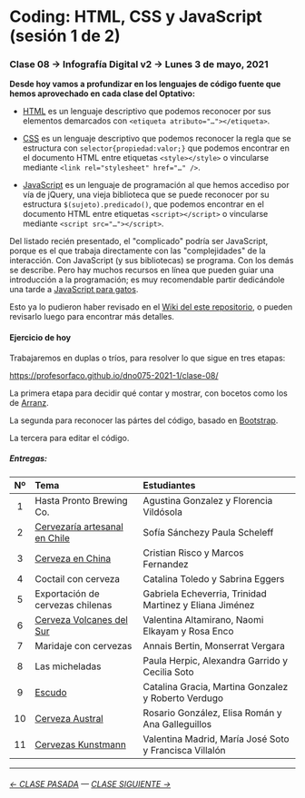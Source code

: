 # Coding: HTML, CSS y JavaScript (sesión 1 de 2)

### Clase 08 → Infografía Digital v2 → Lunes 3 de mayo, 2021 

**Desde hoy vamos a profundizar en los lenguajes de código fuente que hemos aprovechado en cada clase del Optativo:**

- [HTML](https://github.com/profesorfaco/dno075-2021/wiki/HTML) es un lenguaje descriptivo que podemos reconocer por sus elementos demarcados con `<etiqueta atributo="…"></etiqueta>`.

- [CSS](https://github.com/profesorfaco/dno075-2021/wiki/CSS) es un lenguaje descriptivo que podemos reconocer la regla que se estructura con `selector{propiedad:valor;}` que podemos encontrar en el documento HTML entre etiquetas `<style></style>` o vincularse mediante `<link rel="stylesheet" href="…" />`.

- [JavaScript](https://github.com/profesorfaco/dno075-2021/wiki/JavaScript) es un lenguaje de programación al que hemos accediso por vía de jQuery, una vieja biblioteca que se puede reconocer por su estructura `$(sujeto).predicado()`, que podemos encontrar en el documento HTML entre etiquetas `<script></script>` o vincularse mediante `<script src="…"></script>`.

Del listado recién presentado, el "complicado" podría ser JavaScript, porque es el que trabaja directamente con las "complejidades" de la interacción. Con JavaScript (y sus bibliotecas) se programa. Con los demás se describe. Pero hay muchos recursos en línea que pueden guiar una introducción a la programación; es muy recomendable partir dedicándole una tarde a [JavaScript para gatos](https://jsparagatos.com/).

Esto ya lo pudieron haber revisado en el [Wiki del este repositorio](https://github.com/profesorfaco/dno075-2021-1/wiki), o pueden revisarlo luego para encontrar más detalles. 

#### Ejercicio de hoy

Trabajaremos en duplas o tríos, para resolver lo que sigue en tres etapas:

https://profesorfaco.github.io/dno075-2021-1/clase-08/

La primera etapa para decidir qué contar y mostrar, con bocetos como los de [Arranz](https://twitter.com/adolfux).

La segunda para reconocer las pártes del código, basado en [Bootstrap](https://getbootstrap.com/).

La tercera para editar el código.

##### Entregas:

| Nº    | Tema               | Estudiantes    |  
|:-----:|:--------------------|:---------------|
|  1    | Hasta Pronto Brewing Co. | Agustina Gonzalez y Florencia Vildósola |
|  2    | [Cervezaría artesanal en Chile](https://paulascheleff.github.io/infodigital-8/) | Sofía Sánchezy Paula Scheleff |
|  3    | [Cerveza en China](https://cristianrisco.github.io/clase8/) | Cristian Risco y Marcos Fernandez |
|  4    | Coctail con cerveza | Catalina Toledo y Sabrina Eggers |
|  5    | Exportación de cervezas chilenas | Gabriela Echeverria, Trinidad Martinez y Eliana Jiménez  |
|  6    | [Cerveza Volcanes del Sur](https://vale-altamirano.github.io/infodigital-ejercicio8/) | Valentina Altamirano, Naomi Elkayam y Rosa Enco |
|  7    | Maridaje con cervezas  | Annais Bertin, Monserrat Vergara |
|  8    | Las micheladas     | Paula Herpic, Alexandra Garrido y Cecilia Soto |
|  9    | [Escudo](https://catalinagracia.github.io/infodigital-8/)  | Catalina Gracia, Martina Gonzalez y Roberto Verdugo |
|  10   | [Cerveza Austral](https://rosariogonzalez.github.io/Lunes3Mayo/) | Rosario González, Elisa Román y Ana Galleguillos |
|  11   | [Cervezas Kunstmann](https://cotesoto.github.io/Infografia-Digital-08/) | Valentina Madrid, María José Soto y Francisca Villalón |

- - - - - - - -

###### [← CLASE PASADA](https://github.com/profesorfaco/dno075-2021/tree/main/clase-07) — [CLASE SIGUIENTE →](https://github.com/profesorfaco/dno075-2021/tree/main/clase-10) 
